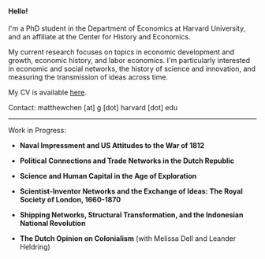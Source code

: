 #### Hello!

I'm a PhD student in the Department of Economics at Harvard University, and an affiliate at the Center for History and Economics.

My current research focuses on topics in economic development and growth, economic history, and labor economics. I'm particularly interested in economic and social networks, the history of science and innovation, and measuring the transmission of ideas across time.

My CV is available [here](https://matthewleechen.github.io/cv/MLC_CV_16_August_2023.pdf).



Contact: matthewchen [at] g [dot] harvard [dot] edu 

--------

Work in Progress:

- **Naval Impressment and US Attitudes to the War of 1812**

- **Political Connections and Trade Networks in the Dutch Republic**
  
- **Science and Human Capital in the Age of Exploration**

- **Scientist-Inventor Networks and the Exchange of Ideas: The Royal Society of London, 1660-1870**

- **Shipping Networks, Structural Transformation, and the Indonesian National Revolution**

- **The Dutch Opinion on Colonialism** (with Melissa Dell and Leander Heldring)
